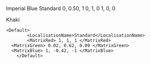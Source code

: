 Imperial Blue
    <Default>
			<LocalisationName>Standard</LocalisationName>
			<MatrixRed>		0, 0.50, 1 </MatrixRed>
			<MatrixGreen>	0, 1, 0 </MatrixGreen>
			<MatrixBlue>	1, 0, 0 </MatrixBlue>
		</Default>
		

Khaki

    <Default>
			<LocalisationName>Standard</LocalisationName>
			<MatrixRed> 1, 1, 1 </MatrixRed> 
      <MatrixGreen> 0.02, 0.62, 0.09 </MatrixGreen> 
      <MatrixBlue> 1, -0.42, -1 </MatrixBlue>
		</Default>
